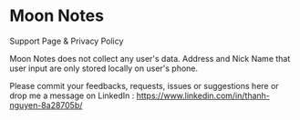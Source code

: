 # Moon Notes
Support Page & Privacy Policy

Moon Notes does not collect any user's data. Address and Nick Name that user input are only stored locally on user's phone.


Please commit your feedbacks, requests, issues or suggestions here or drop me a message on LinkedIn : https://www.linkedin.com/in/thanh-nguyen-8a28705b/
